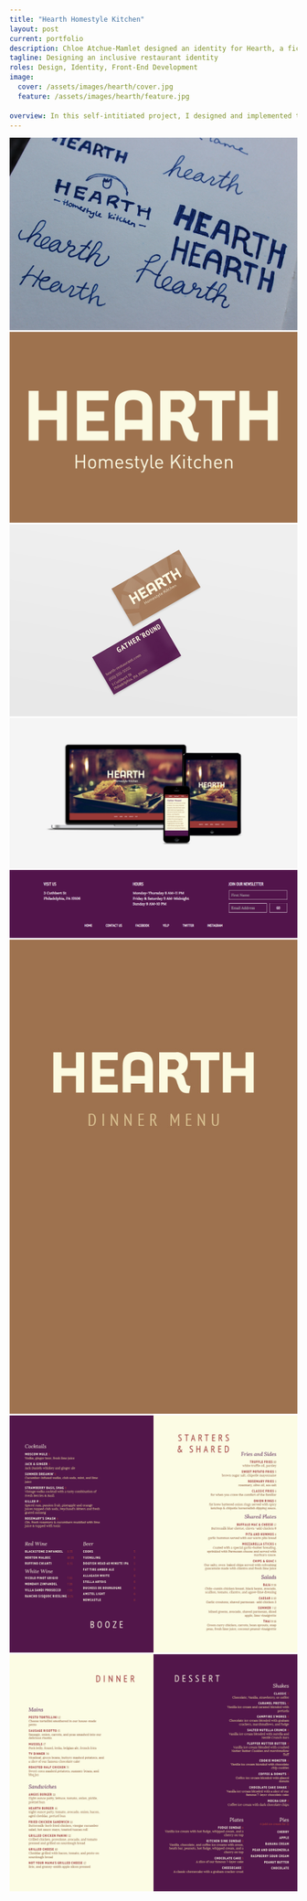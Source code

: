 ```yaml
---
title: "Hearth Homestyle Kitchen"
layout: post
current: portfolio
description: Chloe Atchue-Mamlet designed an identity for Hearth, a fictional restaurant, and coded a website using Jekyll.
tagline: Designing an inclusive restaurant identity
roles: Design, Identity, Front-End Development
image:
  cover: /assets/images/hearth/cover.jpg
  feature: /assets/images/hearth/feature.jpg

overview: In this self-intitiated project, I designed and implemented the identity, website, and menu for a fictional restaurant. If I owned a restuarant, it would be Hearth, so creating the branding was both challenging and fulfilling. I wanted the brand to evoke the of warmth and togetherness of sitting around the dinner table with loved ones while still looking modern.
---
```


<img src="/assets/images/hearth/sketch.jpg" alt="">
<img src="/assets/images/hearth/hearth.png" alt="Hearth logo">
<img src="/assets/images/hearth/business-cards.jpg" class="img-fill-width" alt="Hearth business cards">
<img src="/assets/images/hearth/showcase.jpg" alt="hearth website screencaps">
<img src="/assets/images/hearth/footer.png" alt="hearth website footer">
<img src="/assets/images/hearth/menu.jpg" class="image-center" alt="Hearth dinner menu">
<img src="/assets/images/hearth/menu2.jpg" alt="Hearth menu first spread">
<img src="/assets/images/hearth/menu3.jpg" alt="Hearth menu second spread">
